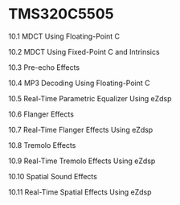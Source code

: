 # TMS320C5505


10.1 MDCT Using Floating-Point C 

10.2 MDCT Using Fixed-Point C and Intrinsics 

10.3 Pre-echo Effects 

10.4 MP3 Decoding Using Floating-Point C 

10.5 Real-Time Parametric Equalizer Using eZdsp 

10.6 Flanger Effects 

10.7 Real-Time Flanger Effects Using eZdsp 

10.8 Tremolo Effects 

10.9 Real-Time Tremolo Effects Using eZdsp 

10.10 Spatial Sound Effects

10.11 Real-Time Spatial Effects Using eZdsp 
